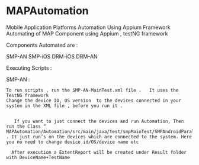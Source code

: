 # MAPAutomation
Mobile Application Platforms Automation Using Appium Framework
Automating of MAP Component using Appium , testNG framework

Components Automated are :

SMP-AN
SMP-iOS
DRM-iOS
DRM-AN


Executing Scripts :

SMP-AN :

	To run scripts , run the SMP-AN-MainTest.xml file .   It uses the TestNG framework
	Change the device ID, OS version  to the devices connected in your system in the XML file , before you run it .


       If you want to just connect the devices and run Automation, Then run the Class “ MAPAutomation/Automation/src/main/java/test/smpMainTest/SMPAndroidParallelExecution.java” . It just run’s on the devices which are connected to the system. Here you no need to change device id/OS/device name etc

      After execution a ExtentReport will be created under Result folder with DeviceName+TestName
